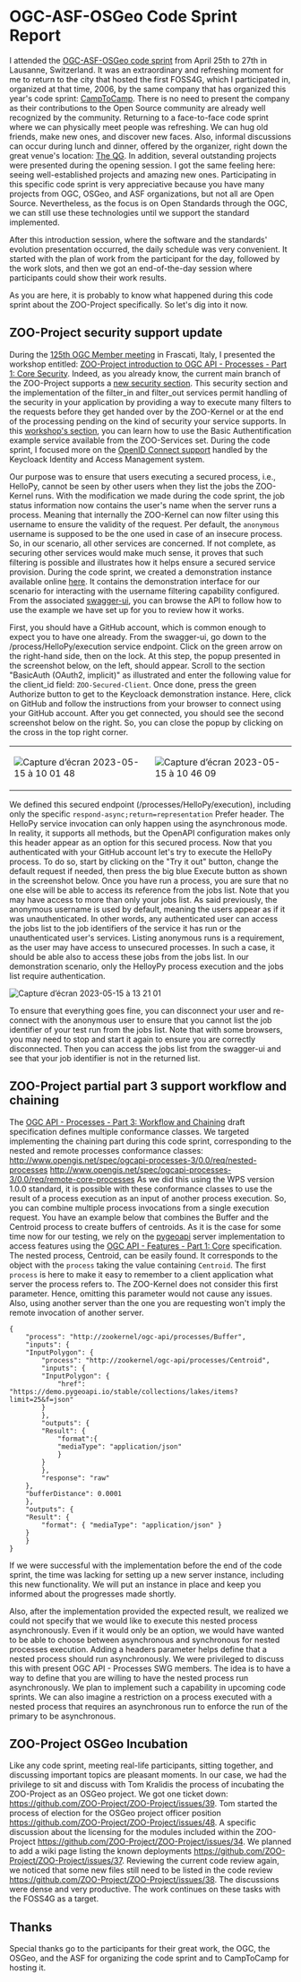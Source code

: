 # OGC-ASF-OSGeo Code Sprint Report

I attended the [OGC-ASF-OSGeo code sprint](https://developer.ogc.org/sprints/20/) from April 25th to 27th in Lausanne, Switzerland. It was an extraordinary and refreshing moment for me to return to the city that hosted the first FOSS4G, which I participated in, organized at that time, 2006, by the same company that has organized this year's code sprint: [CampToCamp](https://www.camptocamp.com/). There is no need to present the company as their contributions to the Open Source community are already well recognized by the community. Returning to a face-to-face code sprint where we can physically meet people was refreshing. We can hug old friends, make new ones, and discover new faces. Also, informal discussions can occur during lunch and dinner, offered by the organizer, right down the great venue's location: [The QG](https://www.openstreetmap.org/way/977563755#map=18/46.54540/6.55026). In addition, several outstanding projects were presented during the opening session. I got the same feeling here: seeing well-established projects and amazing new ones. Participating in this specific code sprint is very appreciative because you have many projects from OGC, OSGeo, and ASF organizations, but not all are Open Source. Nevertheless, as the focus is on Open Standards through the OGC, we can still use these technologies until we support the standard implemented.

After this introduction session, where the software and the standards' evolution presentation occurred, the daily schedule was very convenient. It started with the plan of work from the participant for the day, followed by the work slots, and then we got an end-of-the-day session where participants could show their work results. 

As you are here, it is probably to know what happened during this code sprint about the ZOO-Project specifically. So let's dig into it now.


## ZOO-Project security support update


During the [125th OGC Member meeting](https://www.ogc.org/ogc-events/125th-ogc-member-meeting-dubai/) in Frascati, Italy, I presented the workshop entitled: [ZOO-Project introduction to OGC API - Processes - Part 1: Core Security](https://zoo-project.github.io/workshops/2023/index.html). Indeed, as you already know, the current main branch of the ZOO-Project supports a [new security section](https://zoo-project.github.io/docs/kernel/configuration.html#openapi-security). This security section and the implementation of the filter_in and filter_out services permit handling of the security in your application by providing a way to execute many filters to the requests before they get handed over by the ZOO-Kernel or at the end of the processing pending on the kind of security your service supports. In this [workshop's section](https://zoo-project.github.io/workshops/2023/setup_security_basicauth.html), you can learn how to use the Basic Authentification example service available from the ZOO-Services set. During the code sprint, I focused more on the [OpenID Connect support](https://zoo-project.github.io/workshops/2023/setup_security_openid_connect.html) handled by the Keycloack Identity and Access Management system.

Our purpose was to ensure that users executing a secured process, i.e., HelloPy, cannot be seen by other users when they list the jobs the ZOO-Kernel runs. With the modification we made during the code sprint, the job status information now contains the user's name when the server runs a process. Meaning that internally the ZOO-Kernel can now filter using this username to ensure the validity of the request. 
Per default, the ``anonymous`` username is supposed to be the one used in case of an insecure process. So, in our scenario, all other services are concerned. If not complete, as securing other services would make much sense, it proves that such filtering is possible and illustrates how it helps ensure a secured service provision.
During the code sprint, we created a demonstration instance available online [here](http://tb17.geolabs.fr:8125/ogc-api/). It contains the demonstration interface for our scenario for interacting with the username filtering capability configured. From the associated [swagger-ui](http://tb17.geolabs.fr:8125/swagger-ui/oapip/), you can browse the API to follow how to use the example we have set up for you to review how it works.

First, you should have a GitHub account, which is common enough to expect you to have one already. From the swagger-ui, go down to the /process/HelloPy/execution service endpoint. Click on the green arrow on the right-hand side, then on the lock. At this step, the popup presented in the screenshot below, on the left, should appear. Scroll to the section "BasicAuth (OAuth2, implicit)" as illustrated and enter the following value for the client_id field: ``ZOO-Secured-Client``. Once done, press the green Authorize button to get to the Keycloack demonstration instance. Here, click on GitHub and follow the instructions from your browser to connect using your GitHub account. After you get connected, you should see the second screenshot below on the right. So, you can close the popup by clicking on the cross in the top right corner.

<table>
<tr>
<td>

![Capture d’écran 2023-05-15 à 10 01 48](https://github.com/ZOO-Project/ZOO-Project/assets/1606022/21494930-f874-47f7-a5d8-30f0107a5abf)

</td>
<td>

![Capture d’écran 2023-05-15 à 10 46 09](https://github.com/ZOO-Project/ZOO-Project/assets/1606022/c41b451c-0058-4fd2-9373-c900e4c79f04)

</td>
</tr>
</table>

We defined this secured endpoint (/processes/HelloPy/execution), including only the specific ``respond-async;return=representation`` Prefer header. The HelloPy service invocation can only happen using the asynchronous mode. In reality, it supports all methods, but the OpenAPI configuration makes only this header appear as an option for this secured process. Now that you authenticated with your GitHub account let's try to execute the HelloPy process. To do so, start by clicking on the "Try it out" button, change the default request if needed, then press the big blue Execute button as shown in the screenshot below. Once you have run a process, you are sure that no one else will be able to access its reference from the jobs list. Note that you may have access to more than only your jobs list. As said previously, the anonymous username is used by default, meaning the users appear as if it was unauthenticated. In other words, any authenticated user can access the jobs list to the job identifiers of the service it has run or the unauthenticated user's services. Listing anonymous runs is a requirement, as the user may have access to unsecured processes. In such a case, it should be able also to access these jobs from the jobs list. In our demonstration scenario, only the HelloyPy process execution and the jobs list require authentication. 

![Capture d’écran 2023-05-15 à 13 21 01](https://github.com/ZOO-Project/ZOO-Project/assets/1606022/a7d9647e-d2ba-48a6-aeed-cdf01656afd2)

To ensure that everything goes fine, you can disconnect your user and re-connect with the anonymous user to ensure that you cannot list the job identifier of your test run from the jobs list. Note that with some browsers, you may need to stop and start it again to ensure you are correctly disconnected. Then you can access the jobs list from the swagger-ui and see that your job identifier is not in the returned list.

## ZOO-Project partial part 3 support workflow and chaining

The [OGC API - Processes - Part 3: Workflow and Chaining](https://docs.ogc.org/DRAFTS/21-009.html) draft specification defines multiple conformance classes. We targeted implementing the chaining part during this code sprint, corresponding to the nested and remote processes conformance classes:
http://www.opengis.net/spec/ogcapi-processes-3/0.0/req/nested-processes
http://www.opengis.net/spec/ogcapi-processes-3/0.0/req/remote-core-processes
As we did this using the WPS version 1.0.0 standard, it is possible with these conformance classes to use the result of a process execution as an input of another process execution. So, you can combine multiple process invocations from a single execution request. You have an example below that combines the Buffer and the Centroid process to create buffers of centroids. As it is the case for some time now for our testing, we rely on the [pygeoapi](https://pygeoapi.io) server implementation to access features using the [OGC API - Features - Part 1: Core](https://docs.opengeospatial.org/is/17-069r4/17-069r4.html) specification. The nested process, Centroid, can be easily found. It corresponds to the object with the ``process`` taking the value containing ``Centroid``. The first ``process`` is here to make it easy to remember to a client application what server the process refers to. The ZOO-Kernel does not consider this first parameter. Hence, omitting this parameter would not cause any issues. Also, using another server than the one you are requesting won't imply the remote invocation of another server.

`````
{
    "process": "http://zookernel/ogc-api/processes/Buffer",
    "inputs": {
	"InputPolygon": {
	    "process": "http://zookernel/ogc-api/processes/Centroid",
	    "inputs": {
		"InputPolygon": {
		    "href": "https://demo.pygeoapi.io/stable/collections/lakes/items?limit=25&f=json"
		}	
	    },
	    "outputs": {
		"Result": {
		    "format":{
			"mediaType": "application/json"
		    }
		}
	    },
	    "response": "raw"
	},
	"bufferDistance": 0.0001
    },
    "outputs": {
	"Result": {
	    "format": { "mediaType": "application/json" }
	}
    }
}
`````

If we were successful with the implementation before the end of the code sprint, the time was lacking for setting up a new server instance, including this new functionality. We will put an instance in place and keep you informed about the progresses made shortly. 

Also, after the implementation provided the expected result, we realized we could not specify that we would like to execute this nested process asynchronously. Even if it would only be an option, we would have wanted to be able to choose between asynchronous and synchronous for nested processes execution. Adding a headers parameter helps define that a nested process should run asynchronously. We were privileged to discuss this with present OGC API - Processes SWG members. The idea is to have a way to define that you are willing to have the nested process run asynchronously. We plan to implement such a capability in upcoming code sprints. We can also imagine a restriction on a process executed with a nested process that requires an asynchronous run to enforce the run of the primary to be asynchronous.


## ZOO-Project OSGeo Incubation

Like any code sprint, meeting real-life participants, sitting together, and discussing important topics are pleasant moments. In our case, we had the privilege to sit and discuss with Tom Kralidis the process of incubating the ZOO-Project as an OSGeo project. We got one ticket down: https://github.com/ZOO-Project/ZOO-Project/issues/39. Tom started the process of election for the OSGeo project officer position https://github.com/ZOO-Project/ZOO-Project/issues/48. A specific discussion about the licensing for the modules included within the ZOO-Project https://github.com/ZOO-Project/ZOO-Project/issues/34. We planned to add a wiki page listing the known deployments https://github.com/ZOO-Project/ZOO-Project/issues/37. Reviewing the current code review again, we noticed that some new files still need to be listed in the code review https://github.com/ZOO-Project/ZOO-Project/issues/38. The discussions were dense and very productive. The work continues on these tasks with the FOSS4G as a target.

## Thanks

Special thanks go to the participants for their great work, the OGC, the OSGeo, and the ASF for organizing the code sprint and to CampToCamp for hosting it.
